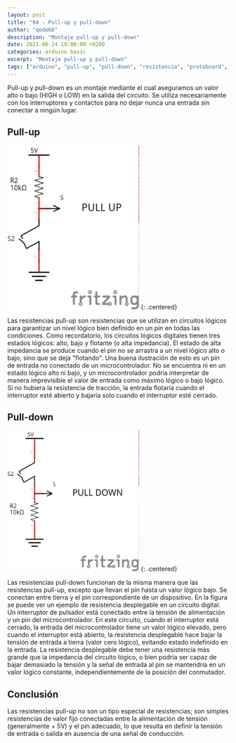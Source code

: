 ```yaml
---
layout: post
title: "04 - Pull-up y pull-down"
author: "qode66"
description: "Montaje pull-up y pull-down"
date: 2021-06-24 18:00:00 +0200
categories: arduino basic
excerpt: "Montaje pull-up y pull-down"
tags: ["arduino", "pull-up", "pull-down", "resistencia", "protoboard", "esquema eléctrico", "pulsador"]
---
```


[img1]: /assets/imatges/ard/ard_04_01.png "Pull-up"
[img2]: /assets/imatges/ard/ard_04_02.png "Pull-down"

Pull-up y pull-down es un montaje mediante el cual aseguramos un valor alto o bajo (HIGH o LOW) en la salida del circuito. Se utiliza necesariamente con los interruptores y contactos para no dejar nunca una entrada sin conectar a ningún lugar.

## Pull-up

![Pull-up][img1] {: .centered}

Las resistencias pull-up son resistencias que se utilizan en circuitos lógicos para garantizar un nivel lógico bien definido en un pin en todas las condiciones. Como recordatorio, los circuitos
lógicos digitales tienen tres estados lógicos: alto, bajo y flotante (o alta impedancia). El estado de alta impedancia se produce cuando el pin no se arrastra a un nivel lógico alto o bajo, sino que se deja "flotando". Una buena ilustración de esto es un pin de entrada no conectado de un microcontrolador. No se encuentra ni en un estado lógico alto ni bajo, y un microcontrolador podría interpretar de manera imprevisible el valor de entrada como máximo lógico o bajo lógico. Si no hubiera la resistencia de tracción, la entrada flotaría cuando el interruptor esté abierto y bajaría solo cuando el interruptor esté cerrado.

## Pull-down

![Pull-down][img2] {: .centered}

Las resistencias pull-down funcionan de la misma manera que las resistencias pull-up, excepto que llevan el pin hasta un valor lógico bajo. Se conectan entre tierra y el pin correspondiente de un
dispositivo. En la figura se puede ver un ejemplo de resistencia desplegable en un circuito digital. Un interruptor de pulsador está conectado entre la tensión de alimentación y un pin del microcontrolador. En este circuito, cuando el interruptor está cerrado, la entrada del microcontrolador tiene un valor lógico elevado, pero cuando el interruptor está abierto, la resistencia desplegable hace bajar la tensión de entrada a tierra (valor cero lógico), evitando estado indefinido en la entrada. La resistencia desplegable debe tener una resistencia más grande que la impedancia del circuito lógico, o bien podría ser capaz de bajar demasiado la tensión y la señal de entrada al pin se mantendría en un valor lógico constante, independientemente de la posición del conmutador.

## Conclusión

Las resistencias pull-up no son un tipo especial de resistencias; son simples resistencias de valor fijo conectadas entre la alimentación de tensión (generalmente + 5V) y el pin adecuado, lo que resulta en definir la tensión de entrada o salida en ausencia de una señal de conducción.
